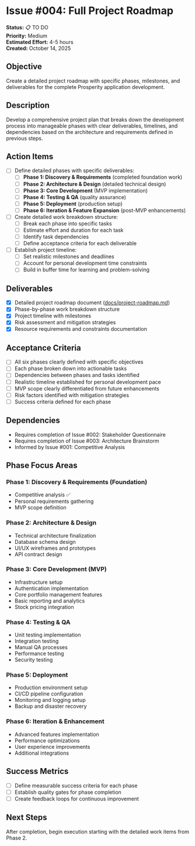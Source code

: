 # Issue #004: Full Project Roadmap

**Status:** 📋 TO DO  
**Priority:** Medium  
**Estimated Effort:** 4-5 hours  
**Created:** October 14, 2025  

## Objective
Create a detailed project roadmap with specific phases, milestones, and deliverables for the complete Prosperity application development.

## Description
Develop a comprehensive project plan that breaks down the development process into manageable phases with clear deliverables, timelines, and dependencies based on the architecture and requirements defined in previous steps.

## Action Items
- [ ] Define detailed phases with specific deliverables:
  - [ ] **Phase 1: Discovery & Requirements** (completed foundation work)
  - [ ] **Phase 2: Architecture & Design** (detailed technical design)
  - [ ] **Phase 3: Core Development** (MVP implementation)
  - [ ] **Phase 4: Testing & QA** (quality assurance)
  - [ ] **Phase 5: Deployment** (production setup)
  - [ ] **Phase 6: Iteration & Feature Expansion** (post-MVP enhancements)

- [ ] Create detailed work breakdown structure:
  - [ ] Break each phase into specific tasks
  - [ ] Estimate effort and duration for each task
  - [ ] Identify task dependencies
  - [ ] Define acceptance criteria for each deliverable

- [ ] Establish project timeline:
  - [ ] Set realistic milestones and deadlines
  - [ ] Account for personal development time constraints
  - [ ] Build in buffer time for learning and problem-solving

## Deliverables
- [x] Detailed project roadmap document ([docs/project-roadmap.md](../docs/project-roadmap.md))
- [x] Phase-by-phase work breakdown structure
- [x] Project timeline with milestones
- [x] Risk assessment and mitigation strategies
- [x] Resource requirements and constraints documentation

## Acceptance Criteria
- [ ] All six phases clearly defined with specific objectives
- [ ] Each phase broken down into actionable tasks
- [ ] Dependencies between phases and tasks identified
- [ ] Realistic timeline established for personal development pace
- [ ] MVP scope clearly differentiated from future enhancements
- [ ] Risk factors identified with mitigation strategies
- [ ] Success criteria defined for each phase

## Dependencies
- Requires completion of Issue #002: Stakeholder Questionnaire
- Requires completion of Issue #003: Architecture Brainstorm
- Informed by Issue #001: Competitive Analysis

## Phase Focus Areas

### Phase 1: Discovery & Requirements (Foundation)
- Competitive analysis ✅
- Personal requirements gathering
- MVP scope definition

### Phase 2: Architecture & Design
- Technical architecture finalization
- Database schema design
- UI/UX wireframes and prototypes
- API contract design

### Phase 3: Core Development (MVP)
- Infrastructure setup
- Authentication implementation
- Core portfolio management features
- Basic reporting and analytics
- Stock pricing integration

### Phase 4: Testing & QA
- Unit testing implementation
- Integration testing
- Manual QA processes
- Performance testing
- Security testing

### Phase 5: Deployment
- Production environment setup
- CI/CD pipeline configuration
- Monitoring and logging setup
- Backup and disaster recovery

### Phase 6: Iteration & Enhancement
- Advanced features implementation
- Performance optimizations
- User experience improvements
- Additional integrations

## Success Metrics
- [ ] Define measurable success criteria for each phase
- [ ] Establish quality gates for phase completion
- [ ] Create feedback loops for continuous improvement

## Next Steps
After completion, begin execution starting with the detailed work items from Phase 2.
